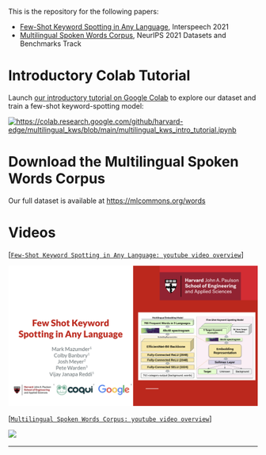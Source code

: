 This is the repository for the following papers:
* [Few-Shot Keyword Spotting in Any Language](https://www.isca-archive.org/interspeech_2021/mazumder21_interspeech.pdf), Interspeech 2021
* [Multilingual Spoken Words Corpus](https://openreview.net/pdf?id=c20jiJ5K2H), NeurIPS 2021 Datasets and Benchmarks Track


# Introductory Colab Tutorial

Launch [our introductory tutorial on Google Colab](https://colab.research.google.com/github/harvard-edge/multilingual_kws/blob/main/multilingual_kws_intro_tutorial.ipynb) to explore our dataset and train a few-shot keyword-spotting model:

<a href="https://colab.research.google.com/github/harvard-edge/multilingual_kws/blob/main/multilingual_kws_intro_tutorial.ipynb"><img src="https://www.tensorflow.org/images/colab_logo_32px.png" alt="https://colab.research.google.com/github/harvard-edge/multilingual_kws/blob/main/multilingual_kws_intro_tutorial.ipynb"></a>

# Download the Multilingual Spoken Words Corpus

Our full dataset is available at https://mlcommons.org/words

# Videos

[[`Few-Shot Keyword Spotting in Any Language: youtube video overview`](https://www.youtube.com/watch?v=1JRlJoEhYxE)]

[![](images/interspeech21_multilingual_kws.png)](https://www.youtube.com/watch?v=1JRlJoEhYxE)

[[`Multilingual Spoken Words Corpus: youtube video overview`](https://www.youtube.com/watch?v=eGPCwnRtRng)]

[![](images/neurips21_mswc.png)](https://www.youtube.com/watch?v=eGPCwnRtRng)

---


